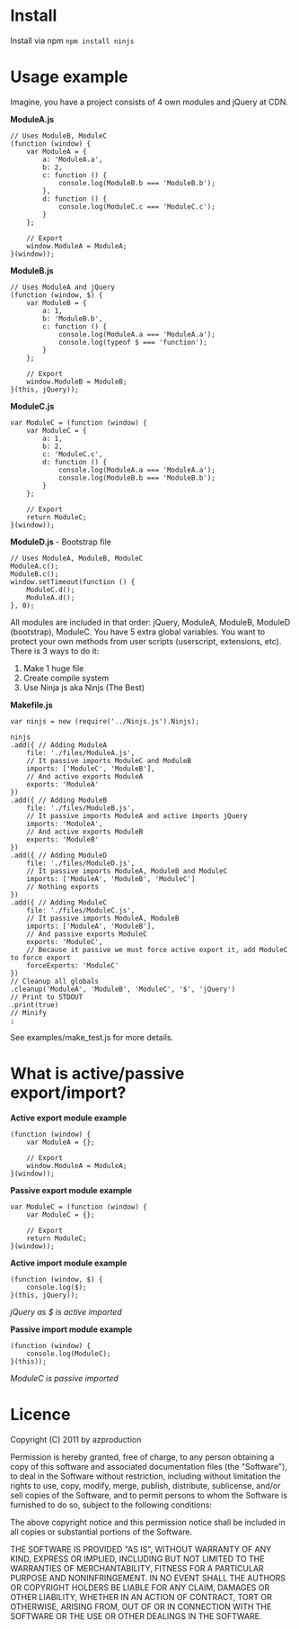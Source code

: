# Install

Install via npm `npm install ninjs`

# Usage example

Imagine, you have a project consists of 4 own modules and jQuery at CDN.

**ModuleA.js**

    // Uses ModuleB, ModuleC
    (function (window) {
        var ModuleA = {
            a: 'ModuleA.a',
            b: 2,
            c: function () {
                console.log(ModuleB.b === 'ModuleB.b');
            },
            d: function () {
                console.log(ModuleC.c === 'ModuleC.c');
            }
        };

        // Export
        window.ModuleA = ModuleA;
    }(window));

**ModuleB.js**

    // Uses ModuleA and jQuery
    (function (window, $) {
        var ModuleB = {
            a: 1,
            b: 'ModuleB.b',
            c: function () {
                console.log(ModuleA.a === 'ModuleA.a');
                console.log(typeof $ === 'function');
            }
        };

        // Export
        window.ModuleB = ModuleB;
    }(this, jQuery));

**ModuleC.js**

    var ModuleC = (function (window) {
        var ModuleC = {
            a: 1,
            b: 2,
            c: 'ModuleC.c',
            d: function () {
                console.log(ModuleA.a === 'ModuleA.a');
                console.log(ModuleB.b === 'ModuleB.b');
            }
        };

        // Export
        return ModuleC;
    }(window));

**ModuleD.js** - Bootstrap file

    // Uses ModuleA, ModuleB, ModuleC
    ModuleA.c();
    ModuleB.c();
    window.setTimeout(function () {
        ModuleC.d();
        ModuleA.d();
    }, 0);

All modules are included in that order: jQuery, ModuleA, ModuleB, ModuleD (bootstrap), ModuleC.
You have 5 extra global variables. You want to protect your own methods from user scripts (userscript, extensions, etc).
There is 3 ways to do it:
1. Make 1 huge file
2. Create compile system
3. Use Ninja js aka Ninjs (The Best)

**Makefile.js**

    var ninjs = new (require('../Ninjs.js').Ninjs);

    ninjs
    .add({ // Adding ModuleA
        file: './files/ModuleA.js',
        // It passive imports ModuleC and ModuleB
        imports: ['ModuleC', 'ModuleB'],
        // And active exports ModuleA
        exports: 'ModuleA'
    })
    .add({ // Adding ModuleB
        file: './files/ModuleB.js',
        // It passive imports ModuleA and active imports jQuery
        imports: 'ModuleA',
        // And active exports ModuleB
        exports: 'ModuleB'
    })
    .add({ // Adding ModuleD
        file: './files/ModuleD.js',
        // It passive imports ModuleA, ModuleB and ModuleC
        imports: ['ModuleA', 'ModuleB', 'ModuleC']
        // Nothing exports
    })
    .add({ // Adding ModuleC
        file: './files/ModuleC.js',
        // It passive imports ModuleA, ModuleB
        imports: ['ModuleA', 'ModuleB'],
        // And passive exports ModuleC
        exports: 'ModuleC',
        // Because it passive we must force active export it, add ModuleC to force export
        forceExports: 'ModuleC'
    })
    // Cleanup all globals
    .cleanup('ModuleA', 'ModuleB', 'ModuleC', '$', 'jQuery')
    // Print to STDOUT
    .print(true)
    // Minify
    ;

See examples/make_test.js for more details.

# What is active/passive export/import?

**Active export module example**

    (function (window) {
        var ModuleA = {};

        // Export
        window.ModuleA = ModuleA;
    }(window));

**Passive export module example**

    var ModuleC = (function (window) {
        var ModuleC = {};

        // Export
        return ModuleC;
    }(window));

**Active import module example**

    (function (window, $) {
        console.log($);
    }(this, jQuery));

*jQuery as $ is active imported*

**Passive import module example**

    (function (window) {
        console.log(ModuleC);
    }(this));

*ModuleC is passive imported*

# Licence

Copyright (C) 2011 by azproduction

Permission is hereby granted, free of charge, to any person obtaining a copy
of this software and associated documentation files (the "Software"), to deal
in the Software without restriction, including without limitation the rights
to use, copy, modify, merge, publish, distribute, sublicense, and/or sell
copies of the Software, and to permit persons to whom the Software is
furnished to do so, subject to the following conditions:

The above copyright notice and this permission notice shall be included in
all copies or substantial portions of the Software.

THE SOFTWARE IS PROVIDED "AS IS", WITHOUT WARRANTY OF ANY KIND, EXPRESS OR
IMPLIED, INCLUDING BUT NOT LIMITED TO THE WARRANTIES OF MERCHANTABILITY,
FITNESS FOR A PARTICULAR PURPOSE AND NONINFRINGEMENT. IN NO EVENT SHALL THE
AUTHORS OR COPYRIGHT HOLDERS BE LIABLE FOR ANY CLAIM, DAMAGES OR OTHER
LIABILITY, WHETHER IN AN ACTION OF CONTRACT, TORT OR OTHERWISE, ARISING FROM,
OUT OF OR IN CONNECTION WITH THE SOFTWARE OR THE USE OR OTHER DEALINGS IN
THE SOFTWARE.